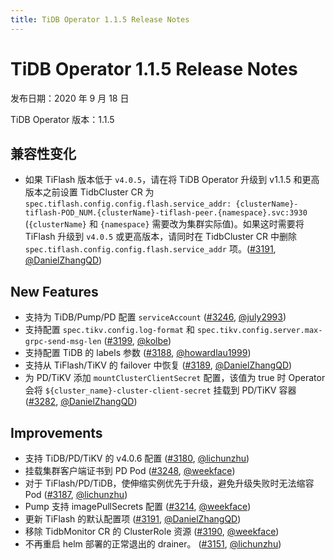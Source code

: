 ```yaml
---
title: TiDB Operator 1.1.5 Release Notes
---
```


# TiDB Operator 1.1.5 Release Notes

发布日期：2020 年 9 月 18 日

TiDB Operator 版本：1.1.5

## 兼容性变化

- 如果 TiFlash 版本低于 `v4.0.5`，请在将 TiDB Operator 升级到 v1.1.5 和更高版本之前设置 TidbCluster CR 为 `spec.tiflash.config.config.flash.service_addr: {clusterName}-tiflash-POD_NUM.{clusterName}-tiflash-peer.{namespace}.svc:3930` (`{clusterName}` 和 `{namespace}` 需要改为集群实际值)。如果这时需要将 TiFlash 升级到 `v4.0.5` 或更高版本，请同时在 TidbCluster CR 中删除 `spec.tiflash.config.config.flash.service_addr` 项。([#3191](https://github.com/pingcap/tidb-operator/pull/3191), [@DanielZhangQD](https://github.com/DanielZhangQD))

## New Features

- 支持为 TiDB/Pump/PD 配置 `serviceAccount` ([#3246](https://github.com/pingcap/tidb-operator/pull/3246), [@july2993](https://github.com/july2993))
- 支持配置 `spec.tikv.config.log-format` 和 `spec.tikv.config.server.max-grpc-send-msg-len` ([#3199](https://github.com/pingcap/tidb-operator/pull/3199), [@kolbe](https://github.com/kolbe))
- 支持配置 TiDB 的 labels 参数 ([#3188](https://github.com/pingcap/tidb-operator/pull/3188), [@howardlau1999](https://github.com/howardlau1999))
- 支持从 TiFlash/TiKV 的 failover 中恢复 ([#3189](https://github.com/pingcap/tidb-operator/pull/3189), [@DanielZhangQD](https://github.com/DanielZhangQD))
- 为 PD/TiKV 添加 `mountClusterClientSecret` 配置，该值为 true 时 Operator 会将 `${cluster_name}-cluster-client-secret` 挂载到 PD/TiKV 容器 ([#3282](https://github.com/pingcap/tidb-operator/pull/3282), [@DanielZhangQD](https://github.com/DanielZhangQD))

## Improvements

- 支持 TiDB/PD/TiKV 的 v4.0.6 配置 ([#3180](https://github.com/pingcap/tidb-operator/pull/3180), [@lichunzhu](https://github.com/lichunzhu))
- 挂载集群客户端证书到 PD Pod ([#3248](https://github.com/pingcap/tidb-operator/pull/3248), [@weekface](https://github.com/weekface))
- 对于 TiFlash/PD/TiDB，使伸缩实例优先于升级，避免升级失败时无法缩容 Pod ([#3187](https://github.com/pingcap/tidb-operator/pull/3187), [@lichunzhu](https://github.com/lichunzhu))
- Pump 支持 imagePullSecrets 配置 ([#3214](https://github.com/pingcap/tidb-operator/pull/3214), [@weekface](https://github.com/weekface))
- 更新 TiFlash 的默认配置项 ([#3191](https://github.com/pingcap/tidb-operator/pull/3191), [@DanielZhangQD](https://github.com/DanielZhangQD))
- 移除 TidbMonitor CR 的 ClusterRole 资源 ([#3190](https://github.com/pingcap/tidb-operator/pull/3190), [@weekface](https://github.com/weekface))
- 不再重启 helm 部署的正常退出的 drainer。 ([#3151](https://github.com/pingcap/tidb-operator/pull/3151), [@lichunzhu](https://github.com/lichunzhu))

